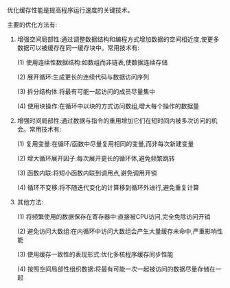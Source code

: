 优化缓存性能是提高程序运行速度的关键技术。

主要的优化方法有:

1. 增强空间局部性:通过调整数据结构和编程方式增加数据的空间相近度,使更多数据可以被缓存在同一缓存块中。常用技术有:

   (1) 使用连续性数据结构:如数组而非链表,使数据连续存储

   (2) 展开循环:生成更长的连续代码与数据访问序列

   (3) 拆分结构体:将最有可能一起访问的成员尽量集中

   (4) 使用块操作:在循环中以块的方式访问数组,增大每个操作的数据量 

2. 增强时间局部性:通过数据与指令的重用增加它们在短时间内被多次访问的机会。常用技术有:

   (1) 复用变量:在循环/函数中尽量复用相同的变量,而非每次新建变量

   (2) 增大循环展开因子:每次展开更长的循环体,避免频繁跳转 

   (3) 函数内联:将短小函数内联到调用点,避免调用开销 

   (4) 循环不变移:将不随迭代变化的计算移到循环外进行,避免重复计算

3. 其他方法: 

   (1) 将频繁使用的数据保存在寄存器中:直接被CPU访问,完全免除访问开销

   (2) 避免访问大数组:在内循环中访问大数组会产生大量缓存未命中,严重影响性能 

   (3) 使用缓存一致性的表现形式:优化多核程序缓存同步性能

   (4) 按照空间局部性组织数据:将最有可能一次一起被访问的数据尽量存储在一起